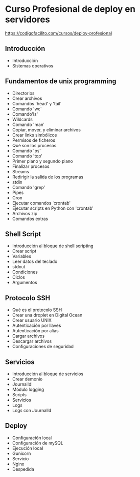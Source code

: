 # Curso Profesional de deploy en servidores
https://codigofacilito.com/cursos/deploy-profesional

## Introducción
- Introducción
- Sistemas operativos

## Fundamentos de unix programming
- Directorios
- Crear archivos
- Comandos 'head' y 'tail'
- Comando 'wc'
- Comando'ls'
- Wildcards
- Comando 'man'
- Copiar, mover, y eliminar archivos
- Crear links simbólicos
- Permisos de ficheros
- Qué son los procesos
- Comando 'ps'
- Comando 'top'
- Primer plano y segundo plano
- Finalizar procesos
- Streams
- Redirigir la salida de los programas
- stdin
- Comando 'grep'
- Pipes
- Cron
- Ejecutar comandos 'crontab'
- Ejecutar scripts en Python con 'crontab'
- Archivos zip
- Comandos extras

## Shell Script
- Introducción al bloque de shell scripting
- Crear script
- Variables
- Leer datos del teclado
- stdout
- Condiciones
- Ciclos
- Argumentos

## Protocolo SSH
- Qué es el protocolo SSH
- Crear una droplet en Digital Ocean
- Crear usuario UNIX
- Autenticación por llaves
- Autenticación por alias
- Cargar archivos
- Descargar archivos
- Configuraciones de seguridad

## Servicios
- Introducción al bloque de servicios
- Crear demonio
- JournalId
- Módulo logging
- Scripts
- Servicios
- Logs
- Logs con JournalId

## Deploy
- Configuración local
- Configuración de mySQL
- Ejecución local
- Gunicorn
- Servicio
- Nginx
- Despedida
